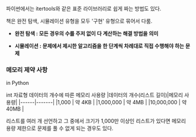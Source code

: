 파이썬에서는 itertools와 같은 표준 라이브러리로 쉽게 짜는 방법도 있다.

책은 완전 탐색, 시뮬레이션 유형을 모두 '구현' 유형으로 묶어서 다룸.

* __완전 탐색 : 모든 경우의 수를 주저 없이 다 계산하는 해결 방법을 의미__

* __시뮬레이션 : 문제에서 제시한 알고리즘을 한 단계씩 차례대로 직접 수행해야 하는 문제__

### 메모리 제약 사항
in Python

int 자료형 데이터의 개수에 따른 메모리 사용량
|데이터의 개수(리스트 길이)|메모리 사용량|
|------|-------|
|1,000 | 약 4KB |
|1,000,000 | 약 4MB |
|10,000,000 | 약 40MB |

리스트를 여러 개 선언하고 그 중에서 크기가 1,000만 이상인 리스트가 있다면 메모리 용량 제한으로 문제를 풀 수 없게 되는 경우도 있다.
